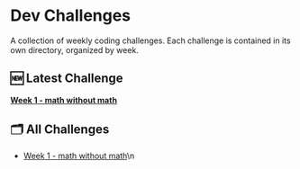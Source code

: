 # Dev Challenges

A collection of weekly coding challenges. Each challenge is contained in its own directory, organized by week.

## 🆕 Latest Challenge

**[Week 1 - math without math](./week1_math_without_math)**

## 🗂️ All Challenges

- [Week 1 - math without math](./week1_math_without_math)\n
